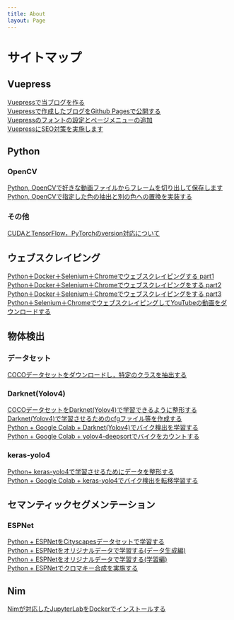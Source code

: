 ```yaml
---
title: About
layout: Page
---
```


# サイトマップ
## Vuepress
[Vuepressで当ブログを作る](https://hirasu1231.github.io/hamlet_engineer/posts/2021/02/01/tech-0001.html)<br>
[Vuepressで作成したブログをGithub Pagesで公開する](https://hirasu1231.github.io/hamlet_engineer/posts/2021/02/02/tech-0002.html)<br>
[Vuepressのフォントの設定とページメニューの追加](https://hirasu1231.github.io/hamlet_engineer/posts/2021/02/06/tech-0003.html)<br>
[VuepressにSEO対策を実施します](https://hirasu1231.github.io/hamlet_engineer/posts/2021/02/19/tech-0004.html)<br>


## Python
### OpenCV
[Python, OpenCVで好きな動画ファイルからフレームを切り出して保存します](https://hirasu1231.github.io/hamlet_engineer/posts/2021/03/13/frame-mp4.html)<br>
[Python, OpenCVで指定した色の抽出と別の色への置換を実装する](https://hirasu1231.github.io/hamlet_engineer/posts/2021/03/16/color-replace.html)<br>

### その他
[CUDAとTensorFlow，PyTorchのversion対応について](https://hirasu1231.github.io/hamlet_engineer/posts/2021/03/21/cuda.html)<br>

## ウェブスクレイピング
[Python＋Docker＋Selenium＋Chromeでウェブスクレイピングする part1](https://hirasu1231.github.io/hamlet_engineer/posts/2021/02/11/websc-selenium01.html)<br>
[Python＋Docker＋Selenium＋Chromeでウェブスクレイピングをする part2](https://hirasu1231.github.io/hamlet_engineer/posts/2021/02/12/websc-selenium02.html)<br>
[Python＋Docker＋Selenium＋Chromeでウェブスクレイピングをする part3](https://hirasu1231.github.io/hamlet_engineer/posts/2021/02/13/websc-selenium03.html)<br>
[Python＋Selenium＋ChromeでウェブスクレイピングしてYouTubeの動画をダウンロードする](https://hirasu1231.github.io/hamlet_engineer/posts/2021/02/15/websc-selenium04.html)<br>


## 物体検出
### データセット
[COCOデータセットをダウンロードし，特定のクラスを抽出する](https://hirasu1231.github.io/hamlet_engineer/posts/2021/02/21/object-detection01.html)<br>

### Darknet(Yolov4)
[COCOデータセットをDarknet(Yolov4)で学習できるように整形する](https://hirasu1231.github.io/hamlet_engineer/posts/2021/02/22/object-detection02.html)<br>
[Darknet(Yolov4)で学習させるためのcfgファイル等を作成する](https://hirasu1231.github.io/hamlet_engineer/posts/2021/02/24/object-detection03.html)<br>
[Python + Google Colab + Darknet(Yolov4)でバイク検出を学習する](https://hirasu1231.github.io/hamlet_engineer/posts/2021/02/25/object-detection04.html)<br>
[Python + Google Colab + yolov4-deepsortでバイクをカウントする](https://hirasu1231.github.io/hamlet_engineer/posts/2021/03/04/object-detection07.html)<br>

### keras-yolo4
[Python+ keras-yolo4で学習させるためにデータを整形する](https://hirasu1231.github.io/hamlet_engineer/posts/2021/02/28/object-detection05.html)<br>
[Python + Google Colab + keras-yolo4でバイク検出を転移学習する](https://hirasu1231.github.io/hamlet_engineer/posts/2021/03/02/object-detection06.html)<br>

## セマンティックセグメンテーション
### ESPNet
[Python + ESPNetをCityscapesデータセットで学習する](https://hirasu1231.github.io/hamlet_engineer/posts/2021/03/15/segmentation01.html)<br>
[Python + ESPNetをオリジナルデータで学習する(データ生成編) ](https://hirasu1231.github.io/hamlet_engineer/posts/2021/03/17/segmentation02.html)<br>
[Python + ESPNetをオリジナルデータで学習する(学習編)](https://hirasu1231.github.io/hamlet_engineer/posts/2021/03/19/segmentation03.html)<br>
[Python + ESPNetでクロマキー合成を実施する](https://hirasu1231.github.io/hamlet_engineer/posts/2021/03/24/segmentation04.html)<br>

## Nim
[Nimが対応したJupyterLabをDockerでインストールする](https://hirasu1231.github.io/hamlet_engineer/posts/2021/02/20/nim.html)<br>